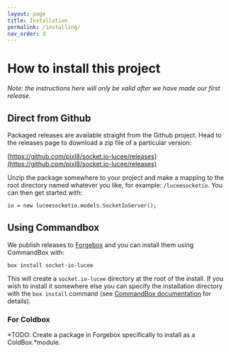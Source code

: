 ```yaml
---
layout: page
title: Installation
permalink: /installing/
nav_order: 3
---
```


# How to install this project

*Note: the instructions here will only be valid after we have made our first release.*

## Direct from Github

Packaged releases are available straight from the Github project. Head to the releases page to download a zip file of a particular version:

[https://github.com/pixl8/socket.io-lucee/releases](https://github.com/pixl8/socket.io-lucee/releases)

Unzip the package somewhere to your project and make a mapping to the root directory named whatever you like, for example: `/luceesocketio`. You can then get started with:

```cfc
io = new luceesocketio.models.SocketIoServer();
```

## Using Commandbox

We publish releases to [Forgebox](https://forgebox.io) and you can install them using CommandBox with:

```
box install socket-io-lucee
```

This will create a `socket.io-lucee` directory at the root of the install. If you wish to install it somewhere else you can specify the installation directory with the `box install` command (see [CommandBox documentation](https://commandbox.ortusbooks.com/package-management/installing-packages) for details).

### For Coldbox

*TODO: Create a package in Forgebox specifically to install as a ColdBox.*module.